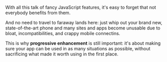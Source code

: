 With all this talk of fancy JavaScript features, it's easy to forget that not everybody benefits from them. 

And no need to travel to faraway lands here: just whip out your brand new, state-of-the-art phone and many sites and apps become unusable due to bloat, incompatibilities, and crappy mobile connectins. 

This is why **progressive enhancement** is still important: it's about making sure your app can be used in as many situations as possible, without sacrificing what made it worth using in the first place. 